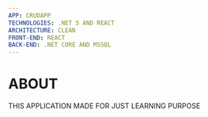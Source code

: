 ```yaml
---
APP: CRUDAPP
TECHNOLOGIES: .NET 5 AND REACT
ARCHITECTURE: CLEAN
FRONT-END: REACT
BACK-END: .NET CORE AND MSSQL
---
```

# ABOUT
THIS APPLICATION MADE FOR JUST LEARNING PURPOSE
